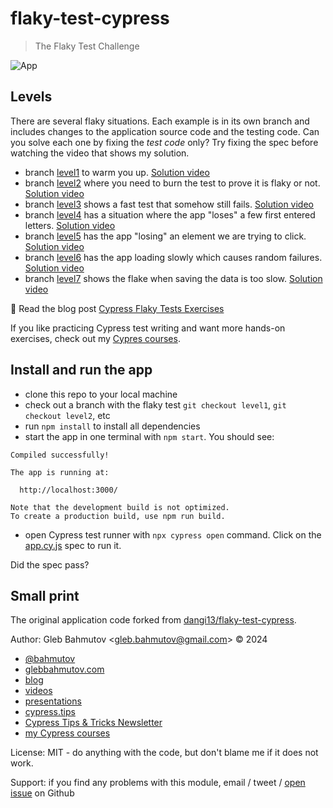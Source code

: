 # flaky-test-cypress

> The Flaky Test Challenge

![App](./images/app.png)

## Levels

There are several flaky situations. Each example is in its own branch and includes changes to the application source code and the testing code. Can you solve each one by fixing the _test code_ only? Try fixing the spec before watching the video that shows my solution.

- branch [level1](https://github.com/bahmutov/flaky-test-cypress/tree/level1) to warm you up. [Solution video](https://youtu.be/iHDZ53gLltc)
- branch [level2](https://github.com/bahmutov/flaky-test-cypress/tree/level2) where you need to burn the test to prove it is flaky or not. [Solution video](https://youtu.be/bWR6zFGywMI)
- branch [level3](https://github.com/bahmutov/flaky-test-cypress/tree/level3) shows a fast test that somehow still fails. [Solution video](https://www.youtube.com/watch?v=MbsEUQPMDzw)
- branch [level4](https://github.com/bahmutov/flaky-test-cypress/tree/level4) has a situation where the app "loses" a few first entered letters. [Solution video](https://www.youtube.com/watch?v=iHjPHX2rYiM)
- branch [level5](https://github.com/bahmutov/flaky-test-cypress/tree/level5) has the app "losing" an element we are trying to click. [Solution video](https://youtu.be/BsOIhxEVe4s)
- branch [level6](https://github.com/bahmutov/flaky-test-cypress/tree/level6) has the app loading slowly which causes random failures. [Solution video](https://youtu.be/ae6QkkWUTog)
- branch [level7](https://github.com/bahmutov/flaky-test-cypress/tree/level7) shows the flake when saving the data is too slow. [Solution video](https://youtu.be/tza6cM9E_q0)

📝 Read the blog post [Cypress Flaky Tests Exercises](https://glebbahmutov.com/blog/cypress-flaky-tests-exercises/)

If you like practicing Cypress test writing and want more hands-on exercises, check out my [Cypres courses](https://cypress.tips/courses).

## Install and run the app

- clone this repo to your local machine
- check out a branch with the flaky test `git checkout level1`, `git checkout level2`, etc
- run `npm install` to install all dependencies
- start the app in one terminal with `npm start`. You should see:

```
Compiled successfully!

The app is running at:

  http://localhost:3000/

Note that the development build is not optimized.
To create a production build, use npm run build.
```

- open Cypress test runner with `npx cypress open` command. Click on the [app.cy.js](./cypress/e2e/app.cy.js) spec to run it.

Did the spec pass?

## Small print

The original application code forked from [dangi13/flaky-test-cypress](https://github.com/dangi13/flaky-test-cypress).

Author: Gleb Bahmutov &lt;gleb.bahmutov@gmail.com&gt; &copy; 2024

- [@bahmutov](https://twitter.com/bahmutov)
- [glebbahmutov.com](https://glebbahmutov.com)
- [blog](https://glebbahmutov.com/blog)
- [videos](https://www.youtube.com/glebbahmutov)
- [presentations](https://slides.com/bahmutov)
- [cypress.tips](https://cypress.tips)
- [Cypress Tips & Tricks Newsletter](https://cypresstips.substack.com/)
- [my Cypress courses](https://cypress.tips/courses)

License: MIT - do anything with the code, but don't blame me if it does not work.

Support: if you find any problems with this module, email / tweet /
[open issue](https://github.com/bahmutov/flaky-test-cypress/issues) on Github
